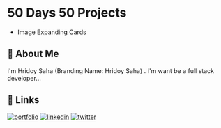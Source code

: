 # 50 Days 50 Projects

- Image Expanding Cards

## 🚀 About Me

I'm Hridoy Saha (Branding Name: Hridoy Saha) . I'm want be a full stack developer...

## 🔗 Links

[![portfolio](https://img.shields.io/badge/my_portfolio-000?style=for-the-badge&logo=ko-fi&logoColor=white)](https://hridoysaha.com/)
[![linkedin](https://img.shields.io/badge/linkedin-0A66C2?style=for-the-badge&logo=linkedin&logoColor=white)](https://www.linkedin.com//in/hridayshaha/)
[![twitter](https://img.shields.io/badge/twitter-1DA1F2?style=for-the-badge&logo=twitter&logoColor=white)](https://twitter.com/shaha_hriday)
